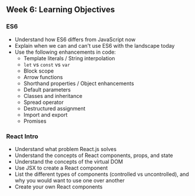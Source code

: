 ## Week 6: Learning Objectives 

### ES6

* Understand how ES6 differs from JavaScript now
* Explain when we can and can't use ES6 with the landscape today
* Use the following enhancements in code:
  - Template literals / String interpolation
  - `let` vs `const` vs `var`
  - Block scope
  - Arrow functions
  - Shorthand properties / Object enhancements
  - Default parameters
  - Classes and inheritance
  - Spread operator
  - Destructured assignment
  - Import and export
  - Promises

### React Intro

* Understand what problem React.js solves
* Understand the concepts of React components, props, and state
* Understand the concepts of the virtual DOM
* Use JSX to create a React component
* List the different types of components (controlled vs uncontrolled), and why you would want to use one over another
* Create your own React components
